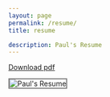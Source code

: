 ```yaml
---
layout: page
permalink: /resume/
title: resume

description: Paul's Resume
---
```


<a href="{{ site.baseurl }}/img/resume/PaulHiamResume.pdf" download="Resume_Paul_Hiam">Download  pdf</a>

<img class="col three" src="{{ site.baseurl }}/img/resume/PaulHiamResume.jpg" alt="Paul's Resume" style="border: 2px solid gray">